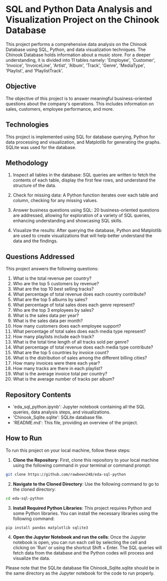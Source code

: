 # SQL and Python Data Analysis and Visualization Project on the Chinook Database

This project performs a comprehensive data analysis on the Chinook Database using SQL, Python, and data visualization techniques. The Chinook Database holds information about a music store. For a deeper understanding, it is divided into 11 tables namely: 'Employee', 'Customer', 'Invoice', 'InvoiceLine', 'Artist', 'Album', 'Track', 'Genre', 'MediaType', 'Playlist', and 'PlaylistTrack'.

## Objective

The objective of this project is to answer meaningful business-oriented questions about the company's operations. This includes information on sales, customers, employee performance, and more.

## Technologies

This project is implemented using SQL for database querying, Python for data processing and visualization, and Matplotlib for generating the graphs. SQLite was used for the database.

## Methodology

1. Inspect all tables in the database: SQL queries are written to fetch the contents of each table, display the first few rows, and understand the structure of the data.

2. Check for missing data: A Python function iterates over each table and column, checking for any missing values.

3. Answer business questions using SQL: 20 business-oriented questions are addressed, allowing for exploration of a variety of SQL queries, enhancing understanding and showcasing SQL skills.

4. Visualize the results: After querying the database, Python and Matplotlib are used to create visualizations that will help better understand the data and the findings.

## Questions Addressed

This project answers the following questions:

1. What is the total revenue per country?
2. Who are the top 5 customers by revenue?
3. What are the top 10 best selling tracks?
4. What percentage of total revenue does each country contribute?
5. What are the top 5 albums by sales?
6. What percentage of total sales does each genre represent?
7. Who are the top 3 employees by sales?
8. What is the sales data per year?
9. What is the sales data per month?
10. How many customers does each employee support?
11. What percentage of total sales does each media type represent?
12. How many playlists include each track?
13. What is the total time length of all tracks sold per genre?
14. What percentage of total revenue does each media type contribute?
15. What are the top 5 countries by invoice count?
16. What is the distribution of sales among the different billing cities?
17. How many invoices were there each year?
18. How many tracks are there in each playlist?
19. What is the average invoice total per country?
20. What is the average number of tracks per album?

## Repository Contents

* 'eda_sql_python.ipynb': Jupyter notebook containing all the SQL queries, data analysis steps, and visualizations.
* 'Chinook_Sqlite.sqlite': SQLite database file.
* 'README.md': This file, providing an overview of the project.

## How to Run

To run this project on your local machine, follow these steps:

1. **Clone the Repository**: First, clone this repository to your local machine using the following command in your terminal or command prompt:
```bash
git clone https://github.com/rawbeen248/eda-sql-python
```
2. **Navigate to the Cloned Directory**: Use the following command to go to the cloned directory:
```bash
cd eda-sql-python
```
3. **Install Required Python Libraries**: This project requires Python and some Python libraries. You can install the necessary libraries using the following command:
```bash
pip install pandas matplotlib sqlite3
```
4. **Open the Jupyter Notebook and run the cells**: Once the Jupyter notebook is open, you can run each cell by selecting the cell and clicking on 'Run' or using the shortcut Shift + Enter. The SQL queries will fetch data from the database and the Python codes will process and visualize the data.

Please note that the SQLite database file Chinook_Sqlite.sqlite should be in the same directory as the Jupyter notebook for the code to run properly.
